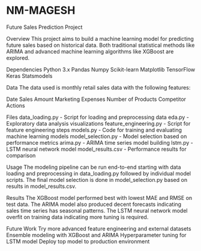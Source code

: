 # NM-MAGESH
Future Sales Prediction Project

Overview
This project aims to build a machine learning model for predicting future sales based on historical data. Both traditional statistical methods like ARIMA and advanced machine learning algorithms like XGBoost are explored.

Dependencies
Python 3.x
Pandas
Numpy
Scikit-learn
Matplotlib
TensorFlow
Keras
Statsmodels

Data
The data used is monthly retail sales data with the following features:

Date
Sales Amount
Marketing Expenses
Number of Products
Competitor Actions

Files
data_loading.py - Script for loading and preprocessing data
eda.py - Exploratory data analysis visualizations
feature_engineering.py - Script for feature engineering steps
models.py - Code for training and evaluating machine learning models
model_selection.py - Model selection based on performance metrics
arima.py - ARIMA time series model building
lstm.py - LSTM neural network model
model_results.csv - Performance results for comparison

Usage
The modeling pipeline can be run end-to-end starting with data loading and preprocessing in data_loading.py followed by individual model scripts. The final model selection is done in model_selection.py based on results in model_results.csv.

Results
The XGBoost model performed best with lowest MAE and RMSE on test data. The ARIMA model also produced decent forecasts indicating sales time series has seasonal patterns. The LSTM neural network model overfit on training data indicating more tuning is required.

Future Work
Try more advanced feature engineering and external datasets
Ensemble modeling with XGBoost and ARIMA
Hyperparameter tuning for LSTM model
Deploy top model to production environment

